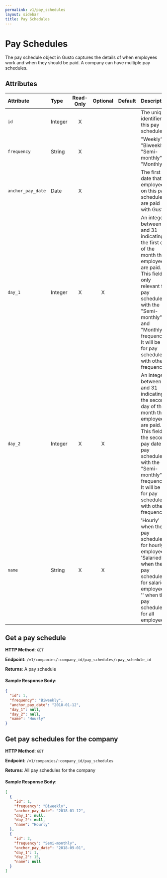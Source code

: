 ```yaml
---
permalink: v1/pay_schedules
layout: sidebar
title: Pay Schedules
---
```


# Pay Schedules

The pay schedule object in Gusto captures the details of when employees work and
when they should be paid. A company can have multiple pay schedules.

## Attributes

| Attribute                     | Type              | Read-Only | Optional | Default | Description
| :----------                   |:-------------     |:---------:|:--------:|:--------|:-------------
| `id`                          | Integer           |     X     |          |         | The unique identifier of this pay schedule
| `frequency`                     | String            |     X     |          |         | "Weekly", "Biweekly", "Semi-monthly", or "Monthly".
| `anchor_pay_date`                 | Date           |     X     |          |         | The first date that employees on this pay schedule are paid with Gusto
| `day_1`                      | Integer           |     X     |     X    |         | An integer between 1 and 31 indicating the first day of the month that employees are paid. This field is only relevant for pay schedules with the "Semi-monthly" and "Monthly" frequencies. It will be null for pay schedules with other frequencies.
| `day_2`                      | Integer           |     X     |     X    |         | An integer between 1 and 31 indicating the second day of the month that employees are paid. This field is the second pay date for pay schedules with the "Semi-monthly" frequency. It will be null for pay schedules with other frequencies.
| `name`                      | String           |     X     |     X     |         | 'Hourly' when the pay schedule is for hourly employees. 'Salaried' when the pay schedule is for salaried employees. '' when the pay schedule is for all employees.

## Get a pay schedule

**HTTP Method**: `GET`

**Endpoint**: `/v1/companies/:company_id/pay_schedules/:pay_schedule_id`

**Returns**: A pay schedule

#### Sample Response Body:

```json
{
  "id": 1,
  "frequency": "Biweekly",
  "anchor_pay_date": "2018-01-12",
  "day_1": null,
  "day_2": null,
  "name": "Hourly"
}
```

## Get pay schedules for the company

**HTTP Method**: `GET`

**Endpoint**: `/v1/companies/:company_id/pay_schedules`

**Returns**: All pay schedules for the company

#### Sample Response Body:

```json
[
  {
    "id": 1,
    "frequency": "Biweekly",
    "anchor_pay_date": "2018-01-12",
    "day_1": null,
    "day_2": null,
    "name": "Hourly"
  },
  {
    "id": 2,
    "frequency": "Semi-monthly",
    "anchor_pay_date": "2018-09-01",
    "day_1": 1,
    "day_2": 15,
    "name": null
  }
]
```
